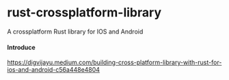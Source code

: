 # rust-crossplatform-library
A crossplatform Rust library for IOS and Android

#### Introduce
https://digvijayu.medium.com/building-cross-platform-library-with-rust-for-ios-and-android-c56a448e4804
